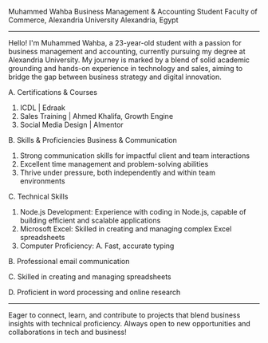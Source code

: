 Muhammed Wahba
Business Management & Accounting Student
Faculty of Commerce, Alexandria University
Alexandria, Egypt
__________________

Hello! I'm Muhammed Wahba, a 23-year-old student with a passion for business management and accounting, currently pursuing my degree at Alexandria University. My journey is marked by a blend of solid academic grounding and hands-on experience in technology and sales, aiming to bridge the gap between business strategy and digital innovation.

A. Certifications & Courses
1. ICDL | Edraak
2. Sales Training | Ahmed Khalifa, Growth Engine
3. Social Media Design | Almentor

B. Skills & Proficiencies
Business & Communication
1. Strong communication skills for impactful client and team interactions
2. Excellent time management and problem-solving abilities
3. Thrive under pressure, both independently and within team environments

C. Technical Skills
1. Node.js Development: Experience with coding in Node.js, capable of building efficient and scalable applications
2. Microsoft Excel: Skilled in creating and managing complex Excel spreadsheets
3. Computer Proficiency:
A. Fast, accurate typing

B. Professional email communication

C. Skilled in creating and managing spreadsheets

D. Proficient in word processing and online research
__________________
Eager to connect, learn, and contribute to projects that blend business insights with technical proficiency. Always open to new opportunities and collaborations in tech and business!
